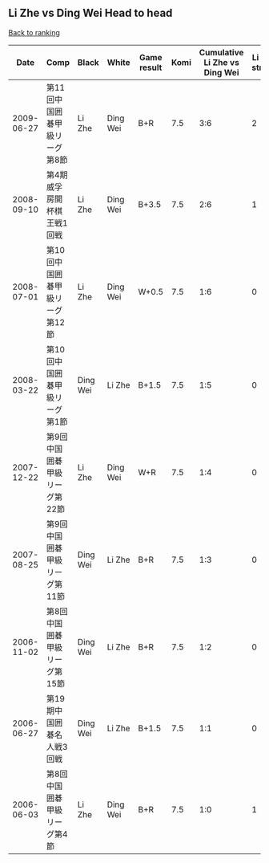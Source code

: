## Li Zhe vs Ding Wei Head to head

[Back to ranking](../../index.md)




| **Date** | **Comp** | **Black** | **White** | **Game result** | **Komi** | **Cumulative Li Zhe vs Ding Wei** | **Li Zhe streak** | **Ding Wei streak** | 
| --- | --- | --- | --- | --- | --- | --- | --- | --- |
| 2009-06-27 | 第11回中国囲碁甲級リーグ第8節 | Li Zhe | Ding Wei | B+R | 7.5 | 3:6 | 2 | 0 | 
| 2008-09-10 | 第4期威孚房開杯棋王戦1回戦 | Li Zhe | Ding Wei | B+3.5 | 7.5 | 2:6 | 1 | 0 | 
| 2008-07-01 | 第10回中国囲碁甲級リーグ第12節 | Li Zhe | Ding Wei | W+0.5 | 7.5 | 1:6 | 0 | 6 | 
| 2008-03-22 | 第10回中国囲碁甲級リーグ第1節 | Ding Wei | Li Zhe | B+1.5 | 7.5 | 1:5 | 0 | 5 | 
| 2007-12-22 | 第9回中国囲碁甲級リーグ第22節 | Li Zhe | Ding Wei | W+R | 7.5 | 1:4 | 0 | 4 | 
| 2007-08-25 | 第9回中国囲碁甲級リーグ第11節 | Ding Wei | Li Zhe | B+R | 7.5 | 1:3 | 0 | 3 | 
| 2006-11-02 | 第8回中国囲碁甲級リーグ第15節 | Ding Wei | Li Zhe | B+R | 7.5 | 1:2 | 0 | 2 | 
| 2006-06-27 | 第19期中国囲碁名人戦3回戦 | Ding Wei | Li Zhe | B+1.5 | 7.5 | 1:1 | 0 | 1 | 
| 2006-06-03 | 第8回中国囲碁甲級リーグ第4節 | Li Zhe | Ding Wei | B+R | 7.5 | 1:0 | 1 | 0 |




